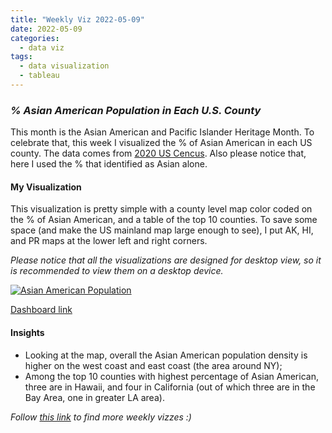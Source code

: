 ```yaml
---
title: "Weekly Viz 2022-05-09"
date: 2022-05-09
categories:
  - data viz
tags:
  - data visualization
  - tableau
---
```


### *% Asian American Population in Each U.S. County*

This month is the Asian American and Pacific Islander Heritage Month. To celebrate that, this week I visualized the % of Asian American in each US county. The data comes from [2020 US Cencus](https://data.census.gov/cedsci/table?q=P1%3A%20RACE&g=0100000US%240500000&tid=DECENNIALPL2020.P1&hidePreview=true). Also please notice that, here I used the % that identified as Asian alone.  

#### My Visualization

This visualization is pretty simple with a county level map color coded on the % of Asian American, and a table of the top 10 counties. To save some space (and make the US mainland map large enough to see), I put AK, HI, and PR maps at the lower left and right corners.   

*Please notice that all the visualizations are designed for desktop view, so it is recommended to view them on a desktop device.*  

<div class='tableauPlaceholder' id='viz1652157121094' style='position: relative'>
  <noscript><a href='#'>
    <img alt='Asian American Population ' src='https:&#47;&#47;public.tableau.com&#47;static&#47;images&#47;20&#47;20220509AsianAmericanPopulation&#47;AsianAmericanPopulation&#47;1_rss.png' style='border: none' />
    </a></noscript>
  <object class='tableauViz'  style='display:none;'>
    <param name='host_url' value='https%3A%2F%2Fpublic.tableau.com%2F' />
    <param name='embed_code_version' value='3' />
    <param name='site_root' value='' />
    <param name='name' value='20220509AsianAmericanPopulation&#47;AsianAmericanPopulation' />
    <param name='tabs' value='no' />
    <param name='toolbar' value='yes' />
    <param name='static_image' value='https:&#47;&#47;public.tableau.com&#47;static&#47;images&#47;20&#47;20220509AsianAmericanPopulation&#47;AsianAmericanPopulation&#47;1.png' />
    <param name='animate_transition' value='yes' />
    <param name='display_static_image' value='yes' />
    <param name='display_spinner' value='yes' />
    <param name='display_overlay' value='yes' />
    <param name='display_count' value='yes' />
    <param name='language' value='en-US' />
    <param name='filter' value='publish=yes' />
  </object></div>           
  <script type='text/javascript'>            
  var divElement = document.getElementById('viz1652157121094');     
  var vizElement = divElement.getElementsByTagName('object')[0];           
  if ( divElement.offsetWidth > 800 ) { vizElement.style.width='800px';vizElement.style.height='527px';} else if ( divElement.offsetWidth > 500 ) { vizElement.style.width='800px';vizElement.style.height='527px';} else { vizElement.style.width='100%';vizElement.style.height='927px';}             
  var scriptElement = document.createElement('script');              
  scriptElement.src = 'https://public.tableau.com/javascripts/api/viz_v1.js';    
  vizElement.parentNode.insertBefore(scriptElement, vizElement);              
</script>
  
[Dashboard link](https://public.tableau.com/views/20220509AsianAmericanPopulation/AsianAmericanPopulation?:language=en-US&publish=yes&:display_count=n&:origin=viz_share_link)
  
#### Insights
* Looking at the map, overall the Asian American population density is higher on the west coast and east coast (the area around NY);  
* Among the top 10 counties with highest percentage of Asian American, three are in Hawaii, and four in California (out of which three are in the Bay Area, one in greater LA area).  
  
*Follow [this link](https://yudong-94.github.io/personal-website/project/WeeklyViz2022/) to find more weekly vizzes :)*
